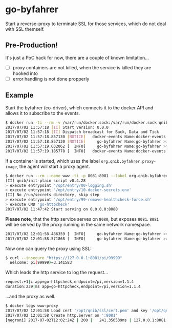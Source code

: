 # go-byfahrer
Start a reverse-proxy to terminate SSL for those services, which do not deal with SSL themself.

## Pre-Production!

It's just a PoC hack for now, there are a couple of known limitation...

- [ ] proxy containers are not killed, when the service is killed they are hooked into
- [ ] error handling is not done propperly

## Example

Start the byfahrer (co-driver), which connects it to the docker API and allows it to subscribe to the events.

```bash
$ docker run -ti --rm -v /var/run/docker.sock:/var/run/docker.sock qnib/byfahrer
2017/07/02 11:57:18 [II] Start Version: 0.0.0
2017/07/02 11:57:18 [II] Dispatch broadcast for Back, Data and Tick
2017/07/02 11:57:18.857130 [NOTICE]   docker-events Name:docker-events >> Start docker-events collector v0.2.4
2017/07/02 11:57:18.857130 [NOTICE]     go-byfahrer Name:go-byfahrer >> Start plugin v0.0.0
2017/07/02 11:57:19.032062 [  INFO]     go-byfahrer Name:go-byfahrer >> Connected to 'moby' / v'17.06.0-ce-rc5'
2017/07/02 11:57:19.185778 [  INFO]   docker-events Name:docker-events >> Connected to 'moby' / v'17.06.0-ce-rc5'
```

If a container is started, which uses the label `org.qnib.byfahrer.proxy-image`, the agent will start a proxy agent.

```bash
$ docker run --rm --name www -ti -p 8081:8081 --label org.qnib.byfahrer.proxy-image=qnib/gosslterm qnib/plain-httpcheck
[II] qnib/init-plain script v0.4.28
> execute entrypoint '/opt/entry/00-logging.sh'
> execute entrypoint '/opt/entry/10-docker-secrets.env'
[II] No /run/secrets directory, skip step
> execute entrypoint '/opt/entry/99-remove-healthcheck-force.sh'
> execute CMD 'go-httpcheck'
2017/07/02 11:47:42 Start serving on 0.0.0.0:8080
```

**Please note**, that the http service serves on `8080`, but exposes `8081`. `8081` will be served by the proxy running in the same network namespace.

```bash
2017/07/02 12:01:58.486359 [  INFO]     go-byfahrer Name:go-byfahrer >> Use org.qnib.byfahrer.proxy-image=qnib/gosslterm to start proxy
2017/07/02 12:01:58.571868 [  INFO]     go-byfahrer Name:go-byfahrer >> Create proxy container 'www-proxy' for 'www'
```

Now one can query the proxy using SSL:

```bash
$ curl --insecure "https://127.0.0.1:8081/pi/99999" 
  Welcome: pi(99999)=3.141583
```

Which leads the http service to log the request...

```bash
request:+1|c app=go-httpcheck,endpoint=/pi,version=1.1.4
duration:239|ms app=go-httpcheck,endpoint=/pi,version=1.1.4
```

...and the proxy as well.

```bash
$ docker logs www-proxy                                                                                                                                                                             git:(master|…
2017/07/02 12:01:58 Load cert '/opt/qnib/ssl/cert.pem' and key '/opt/qnib/ssl/key.pem'
2017/07/02 12:01:58 Create http.Server on ':8081'
[negroni] 2017-07-02T12:02:24Z | 200 | 	 241.356539ms | 127.0.0.1:8081 | GET /pi/99999
```